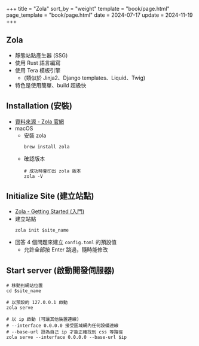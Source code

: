 +++
title = "Zola"
sort_by = "weight"
template = "book/page.html"
page_template = "book/page.html"
date = 2024-07-17
update = 2024-11-19
+++

## Zola

- 靜態站點產生器 (SSG)
- 使用 Rust 語言編寫
- 使用 Tera 模板引擎
  - (類似於 Jinja2、Django templates、Liquid、Twig)
- 特色是使用簡單、build 超級快

## Installation (安裝)

- [資料來源 - Zola 官網](https://www.getzola.org/documentation/getting-started/installation/)
- macOS
    - 安裝 zola
        ```shell
        brew install zola
        ```
    - 確認版本
        ```shell
        # 成功時會印出 zola 版本
        zola -V
        ```

## Initialize Site (建立站點)

- [Zola - Getting Started (入門)](https://www.getzola.org/documentation/getting-started/overview/)
- 建立站點
    ```shell
    zola init $site_name
    ```
- 回答 4 個問題來建立 `config.toml` 的預設值
    - 允許全部按 Enter 跳過，隨時能修改

## Start server (啟動開發伺服器)

```shell
# 移動到網站位置
cd $site_name

# 以預設的 127.0.0.1 啟動
zola serve

# 以 ip 啟動 (可讓其他裝置連線)
# --interface 0.0.0.0 接受區域網內任何設備連線
# --base-url 設為自己 ip 才能正確找到 css 等路徑
zola serve --interface 0.0.0.0 --base-url $ip
```
